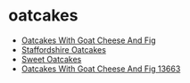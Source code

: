# oatcakes

 * [Oatcakes With Goat Cheese And Fig](../../index/o/oatcakes-with-goat-cheese-and-fig-13663.json)
 * [Staffordshire Oatcakes](../../index/s/staffordshire-oatcakes.json)
 * [Sweet Oatcakes](../../index/s/sweet-oatcakes.json)
 * [Oatcakes With Goat Cheese And Fig 13663](../../index/o/oatcakes-with-goat-cheese-and-fig-13663.json)
